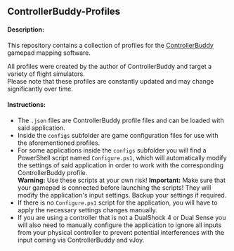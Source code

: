 ## ControllerBuddy-Profiles

#### Description:

This repository contains a collection of profiles for the [ControllerBuddy](https://controllerbuddy.org) gamepad mapping software.

All profiles were created by the author of ControllerBuddy and target a variety of flight simulators.  
Please note that these profiles are constantly updated and may change significantly over time.

#### Instructions:

- The `.json` files are ControllerBuddy profile files and can be loaded with said application.
- Inside the `configs` subfolder are game configuration files for use with the aforementioned profiles.
- For some applications inside the `configs` subfolder you will find a PowerShell script named `Configure.ps1`, which will automatically modify the settings of said application in order to work with the corresponding ControllerBuddy profile.  
  **Warning:** Use these scripts at your own risk!
  **Important:** Make sure that your gamepad is connected before launching the scripts!
  They will modify the application's input settings. Backup your settings if required.
- If there is no `Configure.ps1` script for the application, you will have to apply the necessary settings changes manually.
- If you are using a controller that is not a DualShock 4 or Dual Sense you will also need to manually configure the application to ignore all inputs from your physical controller to prevent potential interferences with the input coming via ControllerBuddy and vJoy.
